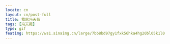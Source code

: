 ```yaml
---
locate: cn
layout: cn/post-full
title: 我家冯天薇
tags: [冯天薇]
type: gif
featimg: https://ws1.sinaimg.cn/large/7bb8bd97gy1fxk56hka4hg20bl05k1l0.gif
---
```

